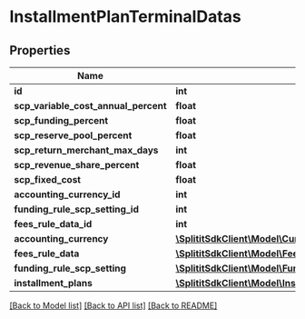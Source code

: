 # InstallmentPlanTerminalDatas

## Properties
Name | Type | Description | Notes
------------ | ------------- | ------------- | -------------
**id** | **int** |  | 
**scp_variable_cost_annual_percent** | **float** |  | 
**scp_funding_percent** | **float** |  | 
**scp_reserve_pool_percent** | **float** |  | 
**scp_return_merchant_max_days** | **int** |  | 
**scp_revenue_share_percent** | **float** |  | 
**scp_fixed_cost** | **float** |  | 
**accounting_currency_id** | **int** |  | [optional] 
**funding_rule_scp_setting_id** | **int** |  | [optional] 
**fees_rule_data_id** | **int** |  | [optional] 
**accounting_currency** | [**\SplititSdkClient\Model\Currencies**](Currencies.md) |  | [optional] 
**fees_rule_data** | [**\SplititSdkClient\Model\FeesRuleDatas**](FeesRuleDatas.md) |  | [optional] 
**funding_rule_scp_setting** | [**\SplititSdkClient\Model\FundingRuleDataScpProviderSetting**](FundingRuleDataScpProviderSetting.md) |  | [optional] 
**installment_plans** | [**\SplititSdkClient\Model\InstallmentPlans[]**](InstallmentPlans.md) |  | [optional] 

[[Back to Model list]](../README.md#documentation-for-models) [[Back to API list]](../README.md#documentation-for-api-endpoints) [[Back to README]](../README.md)


